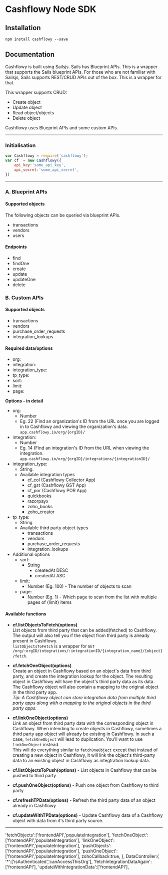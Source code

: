 # Cashflowy Node SDK

## Installation
```shell 
npm install cashflowy --save
```

## Documentation

Cashflowy is built using Sailsjs. Sails has Blueprint APIs. This is a wrapper that supports the Sails blueprint APIs. 
For those who are not familiar with Sailsjs, Sails supports REST/CRUD APIs out of the box. This is a wrapper for that. 

This wrapper supports CRUD: 
- Create object
- Update object
- Read object/objects
- Delete object

Cashflowy uses Blueprint APIs and some custom APIs.  

---

### Initialisation
```javascript
var Cashflowy = require('cashflowy');
var cf  = new Cashflowy({
	api_key:'some_api_key',
	api_secret:'some_api_secret',
})
```
---

### A. Blueprint APIs 

#### Supported objects 

The following objects can be queried via blueprint APIs. 
- transactions
- vendors
- users

#### Endpoints
* find
* findOne
* create
* update
* updateOne
* delete

### B. Custom APIs

#### Supported objects
* transactions
* vendors
* purchase_order_requests
* integration_lookups

#### Required data/options
* org:
* integration:
* integration_type:
* tp_type:
* sort:
* limit:
* page:

**Options - in detail**

* org:
  * Number
  * Eg. 22 (Find an organization's ID from the URL once you are logged in to Cashflowy and viewing the organization's data. `app.cashflowy.io/org/{orgID}/`
* integration: 
  * Number
  * Eg. 14 (Find an integration's ID from the URL when viewing the integration. `app.cashflowy.io/org/{orgID}/integrations/{integrationID}/`
* integration_type:
  * String. 
  * Available integration types 
    * cf_col (Cashflowy Collector App)
    * cf_gst (Cashflowy GST App)
    * cf_por (Cashflowy POR App) 
    * quickbooks
    * razorpayx
    * zoho_books
    * zoho_creator
* tp_type:
  * String
  * Available third party object types
    * transactions
    * vendors 
    * purchase_order_requests
    * integration_lookups
* Additional options
  * sort:
    * String 
      * createdAt DESC
      * createdAt ASC
  * limit:
    * Number (Eg. 100) - The number of objects to scan
  * page:
    * Number (Eg. 1) - Which page to scan from the list with multiple pages of {limit} items


#### Available functions

* **cf.listObjectsToFetch(options)** 
<br /> List objects from third party that can be added(fetched) to Cashflowy. <br /> The output will also tell you if the object from third party is already present in Cashflowy. <br /> `listObjectsToFetch` is a wrapper for `GET /org/:orgID/integrations/:integrationID/{integration_name}/{object}/fetch`.

* **cf.fetchOneObject(options)**
<br /> Create an object in Cashflowy based on an object's data from third party, and create the integration lookup for the object. The resulting object in Cashflowy will have the object's third party data as its data. The Cashflowy object will also contain a mapping to the original object in the third party app. <br />
*Tip: A Cashflowy object can store integration data from multiple third party apps along with a mapping to the original objects in the third party apps.*

* **cf.linkOneObject(options)**
<br /> Link an object from third party data with the corresponding object in Cashflowy. When intending to create objects in Cashflowy, sometimes a third party app object will already be existing in Cashflowy. In such a case, `fetchOneObject` will lead to duplication. You'll want to use `linkOneObject` instead. <br />
This will do everything similar to `fetchOneObject` except that instead of creating a new object in Cashflowy, it will link the object's third-party data to an existing object in Cashflowy as integtration lookup data. <br />

* **cf.listObjectsToPush(options)** - List objects in Cashflowy that can be pushed to third party

* **cf.pushOneObject(options)** - Push one object from Cashflowy to third party

* **cf.refreshTPData(options)** - Refresh the third party data of an object already in Cashflowy

* **cf.updateWithTPData(options)** - Update Cashflowy data of a Cashflowy object with data from it's third party source. 


---

'fetchObjects':['frontendAPI','populateIntegration'],
	'fetchOneObject':['frontendAPI','populateIntegration'],
	'linkOneObject':['frontendAPI','populateIntegration'],
	'pushObjects':['frontendAPI','populateIntegration'],
	'pushOneObject':['frontendAPI','populateIntegration'],
	zohoCallback:true,
},
DataController:{
	'*':['isAuthenticated','canAccessThisOrg'],
	'fetchIntegrationDataAgain':['frontendAPI'],
	'updateWithIntegrationData':['frontendAPI'],
